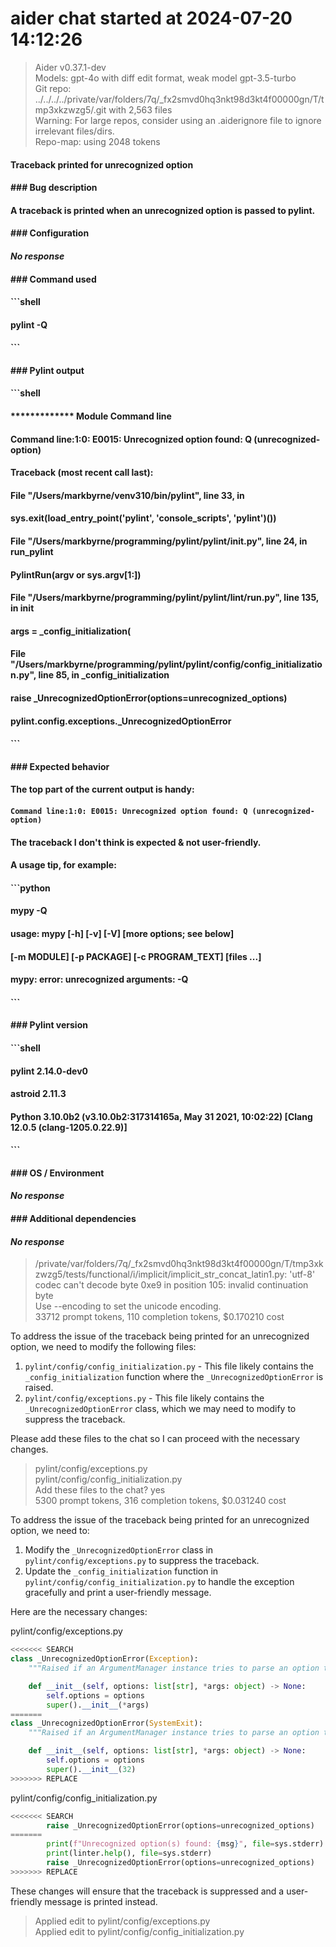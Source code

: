 
# aider chat started at 2024-07-20 14:12:26

> Aider v0.37.1-dev  
> Models: gpt-4o with diff edit format, weak model gpt-3.5-turbo  
> Git repo: ../../../../private/var/folders/7q/_fx2smvd0hq3nkt98d3kt4f00000gn/T/tmp3xkzwzg5/.git with 2,563 files  
> Warning: For large repos, consider using an .aiderignore file to ignore irrelevant files/dirs.  
> Repo-map: using 2048 tokens  

#### Traceback printed for unrecognized option  
#### ### Bug description  
####   
#### A traceback is printed when an unrecognized option is passed to pylint.  
####   
#### ### Configuration  
####   
#### _No response_  
####   
#### ### Command used  
####   
#### ```shell  
#### pylint -Q  
#### ```  
####   
####   
#### ### Pylint output  
####   
#### ```shell  
#### ************* Module Command line  
#### Command line:1:0: E0015: Unrecognized option found: Q (unrecognized-option)  
#### Traceback (most recent call last):  
####   File "/Users/markbyrne/venv310/bin/pylint", line 33, in <module>  
####     sys.exit(load_entry_point('pylint', 'console_scripts', 'pylint')())  
####   File "/Users/markbyrne/programming/pylint/pylint/__init__.py", line 24, in run_pylint  
####     PylintRun(argv or sys.argv[1:])  
####   File "/Users/markbyrne/programming/pylint/pylint/lint/run.py", line 135, in __init__  
####     args = _config_initialization(  
####   File "/Users/markbyrne/programming/pylint/pylint/config/config_initialization.py", line 85, in _config_initialization  
####     raise _UnrecognizedOptionError(options=unrecognized_options)  
#### pylint.config.exceptions._UnrecognizedOptionError  
#### ```  
####   
####   
#### ### Expected behavior  
####   
#### The top part of the current output is handy:  
#### `Command line:1:0: E0015: Unrecognized option found: Q (unrecognized-option)`  
####   
#### The traceback I don't think is expected & not user-friendly.  
#### A usage tip, for example:  
#### ```python  
#### mypy -Q  
#### usage: mypy [-h] [-v] [-V] [more options; see below]  
####             [-m MODULE] [-p PACKAGE] [-c PROGRAM_TEXT] [files ...]  
#### mypy: error: unrecognized arguments: -Q  
#### ```  
####   
#### ### Pylint version  
####   
#### ```shell  
#### pylint 2.14.0-dev0  
#### astroid 2.11.3  
#### Python 3.10.0b2 (v3.10.0b2:317314165a, May 31 2021, 10:02:22) [Clang 12.0.5 (clang-1205.0.22.9)]  
#### ```  
####   
####   
#### ### OS / Environment  
####   
#### _No response_  
####   
#### ### Additional dependencies  
####   
#### _No response_  
> /private/var/folders/7q/_fx2smvd0hq3nkt98d3kt4f00000gn/T/tmp3xkzwzg5/tests/functional/i/implicit/implicit_str_concat_latin1.py: 'utf-8' codec can't decode byte 0xe9 in position 105: invalid continuation byte  
> Use --encoding to set the unicode encoding.  
> 33712 prompt tokens, 110 completion tokens, $0.170210 cost  

To address the issue of the traceback being printed for an unrecognized option, we need to modify the following files:

1. `pylint/config/config_initialization.py` - This file likely contains the `_config_initialization` function where the `_UnrecognizedOptionError` is raised.
2. `pylint/config/exceptions.py` - This file likely contains the `_UnrecognizedOptionError` class, which we may need to modify to suppress the traceback.

Please add these files to the chat so I can proceed with the necessary changes.

> pylint/config/exceptions.py  
> pylint/config/config_initialization.py  
> Add these files to the chat? yes  
> 5300 prompt tokens, 316 completion tokens, $0.031240 cost  

To address the issue of the traceback being printed for an unrecognized option, we need to:

1. Modify the `_UnrecognizedOptionError` class in `pylint/config/exceptions.py` to suppress the traceback.
2. Update the `_config_initialization` function in `pylint/config/config_initialization.py` to handle the exception gracefully and print a user-friendly message.

Here are the necessary changes:

pylint/config/exceptions.py
```python
<<<<<<< SEARCH
class _UnrecognizedOptionError(Exception):
    """Raised if an ArgumentManager instance tries to parse an option that is unknown."""

    def __init__(self, options: list[str], *args: object) -> None:
        self.options = options
        super().__init__(*args)
=======
class _UnrecognizedOptionError(SystemExit):
    """Raised if an ArgumentManager instance tries to parse an option that is unknown."""

    def __init__(self, options: list[str], *args: object) -> None:
        self.options = options
        super().__init__(32)
>>>>>>> REPLACE
```

pylint/config/config_initialization.py
```python
<<<<<<< SEARCH
        raise _UnrecognizedOptionError(options=unrecognized_options)
=======
        print(f"Unrecognized option(s) found: {msg}", file=sys.stderr)
        print(linter.help(), file=sys.stderr)
        raise _UnrecognizedOptionError(options=unrecognized_options)
>>>>>>> REPLACE
```

These changes will ensure that the traceback is suppressed and a user-friendly message is printed instead.

> Applied edit to pylint/config/exceptions.py  
> Applied edit to pylint/config/config_initialization.py  
